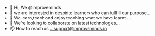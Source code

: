 - 👋 Hi, We @improveminds
- 👀 we are interested in despirite learners who can fullfill our purpose...
- 🌱 We learn,teach and enjoy teaching what we have learnt ...
- 💞️ We're looking to collaborate on latest technologies...
- 📫 How to reach us ...support@improveminds.in

<!---
improveminds/improveminds is a ✨ special ✨ repository because its `README.md` (this file) appears on your GitHub profile.
You can click the Preview link to take a look at your changes.
--->
